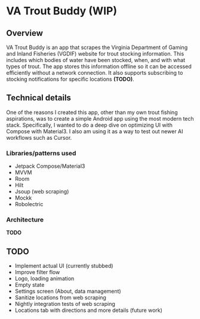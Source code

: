 # VA Trout Buddy (WIP)

## Overview

VA Trout Buddy is an app that scrapes the Virginia Department of Gaming and Inland Fisheries (VGDIF) website for trout stocking information. This includes which bodies of water have been stocked, when, and with what types of trout. The app stores this information offline so it can be accessed efficiently without a network connection. It also supports subscribing to stocking notifications for specific locations **(TODO)**.

## Technical details
One of the reasons I created this app, other than my own trout fishing aspirations, was to create a simple Android app using the most modern tech stack. Specifically, I wanted to do a deep dive on optimizing UI with Compose with Material3. I also am using it as a way to test out newer AI workflows such as Cursor.

### Libraries/patterns used

 - Jetpack Compose/Material3
 - MVVM
 - Room
 - Hilt
 - Jsoup (web scraping)
 - Mockk
 - Robolectric

### Architecture
**TODO**

## TODO

 - Implement actual UI (currently stubbed)
 - Improve filter flow
 - Logo, loading animation
 - Empty state
 - Settings screen (About, data management)
 - Sanitize locations from web scraping
 - Nightly integration tests of web scraping
 - Locations tab with directions and more details (future work)
